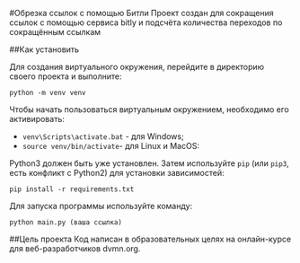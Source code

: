 #Обрезка ссылок с помощью Битли
Проект создан для сокращения ссылок с помощью сервиса bitly и подсчёта количества переходов по сокращённым ссылкам

##Как установить

Для создания виртуального окружения, перейдите в директорию своего проекта и выполните:
```
python -m venv venv
```
Чтобы начать пользоваться виртуальным окружением, необходимо его активировать:

* `venv\Scripts\activate.bat` - для Windows;
* `source venv/bin/activate`- для Linux и MacOS:

Python3 должен быть уже установлен. Затем используйте `pip` (или `pip3`, есть конфликт с Python2) для установки зависимостей:
~~~
pip install -r requirements.txt
~~~

Для запуска программы используйте команду:
```
python main.py (ваша ссылка)
```
##Цель проекта
Код написан в образовательных целях на онлайн-курсе для веб-разработчиков dvmn.org.